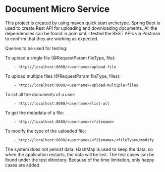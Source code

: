 # Document Micro Service

This project is created by using maven quick start archetype. 
Spring Boot is used to create Rest API for uploading and downloading documents.
All the dependencies can be found in pom.xml.
I tested the REST APIs via Postman to confirm that they are working as expected. 

Queries to be used for testing:

To upload a single file (@RequestParam fileType, file):
    
        - http://localhost:8080/<username>/upload-file 

To upload multiple files  (@RequestParam fileType, files): 
  
        - http://localhost:8080/<username>/upload-multiple-files

To list all the documents of a user:
        
        - http://localhost:8080/<username>/list-all

To get the metadata of a file:

        - http://localhost:8080/<username>/<filename>

To modify the type of the uploaded file:

        - http://localhost:8080/<username>/<filename>/<fileType>/modify
        
        
        
        
The system does not persist data. HashMap is used to keep the data, so when the application restarts, the data will be lost. The test cases can be found under the test directory. 
Because of the time limitation, only happy cases are added.


